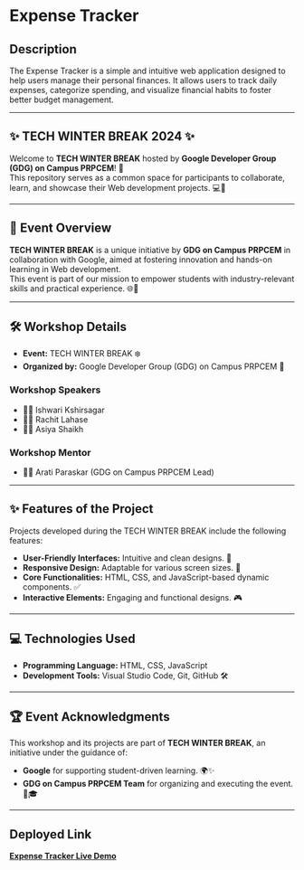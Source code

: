 
# **Expense Tracker**

## **Description**
The Expense Tracker is a simple and intuitive web application designed to help users manage their personal finances. It allows users to track daily expenses, categorize spending, and visualize financial habits to foster better budget management.

---

## **✨ TECH WINTER BREAK 2024 ✨**

Welcome to **TECH WINTER BREAK** hosted by **Google Developer Group (GDG) on Campus PRPCEM**! 🚀  
This repository serves as a common space for participants to collaborate, learn, and showcase their Web development projects. 💻📱  

---

## **🌟 Event Overview**

**TECH WINTER BREAK** is a unique initiative by **GDG on Campus PRPCEM** in collaboration with Google, aimed at fostering innovation and hands-on learning in Web development.  
This event is part of our mission to empower students with industry-relevant skills and practical experience. 🌐📖  

---

## **🛠️ Workshop Details**

- **Event:** TECH WINTER BREAK ❄️  
- **Organized by:** Google Developer Group (GDG) on Campus PRPCEM 🏫  

### **Workshop Speakers**
- 🧑‍🏫 Ishwari Kshirsagar  
- 🧑‍🏫 Rachit Lahase  
- 🧑‍🏫 Asiya Shaikh  

### **Workshop Mentor**
- 🧑‍🏫 Arati Paraskar (GDG on Campus PRPCEM Lead)  

---

## **✨ Features of the Project**
Projects developed during the TECH WINTER BREAK include the following features:  

- **User-Friendly Interfaces:** Intuitive and clean designs. 🌈  
- **Responsive Design:** Adaptable for various screen sizes. 📐  
- **Core Functionalities:** HTML, CSS, and JavaScript-based dynamic components. ✅  
- **Interactive Elements:** Engaging and functional designs. 🎮  

---

## **💻 Technologies Used**
- **Programming Language:** HTML, CSS, JavaScript  
- **Development Tools:** Visual Studio Code, Git, GitHub 🛠️  

---

## **🏆 Event Acknowledgments**

This workshop and its projects are part of **TECH WINTER BREAK**, an initiative under the guidance of:  

- **Google** for supporting student-driven learning. 🌍✨  
- **GDG on Campus PRPCEM Team** for organizing and executing the event. 🤝🎓  

---

## **Deployed Link**  
[**Expense Tracker Live Demo**](https://vanshhedaoo29.github.io/Expense-Tracker/)  

